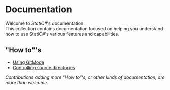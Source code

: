 ﻿# Documentation

Welcome to *StatiC#*'s documentation.  
This collection contains documentation focused on helping you understand how to use StatiC#'s various features and capabilities.

## "How to"'s

- [Using GitMode](HowTo/using_gitmode.md)
- [Controlling source directories](HowTo/controlling_source_directories.md)

*Contributions adding more “How to”'s, or other kinds of documentation, are more than welcome.*